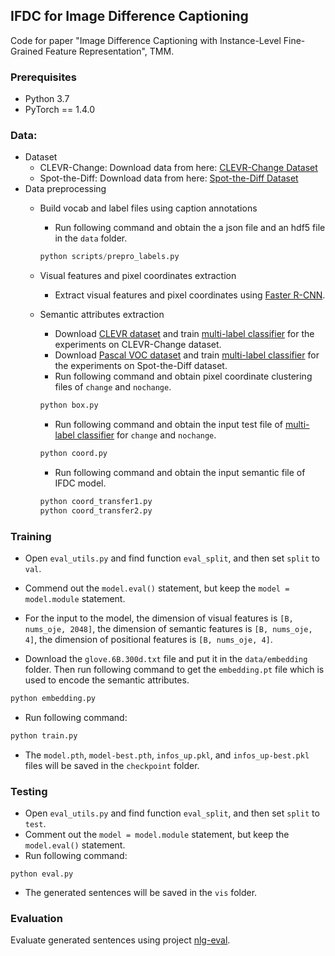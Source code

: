 ## IFDC for Image Difference Captioning

Code for paper "Image Difference Captioning with Instance-Level Fine-Grained Feature Representation", TMM. 

### Prerequisites

- Python 3.7
- PyTorch == 1.4.0

### Data: 

- Dataset
  - CLEVR-Change: Download data from here: [CLEVR-Change Dataset](https://github.com/Seth-Park/RobustChangeCaptioning)
  - Spot-the-Diff: Download data from here: [Spot-the-Diff Dataset](https://github.com/harsh19/spot-the-diff)
- Data preprocessing
  - Build vocab and label files using caption annotations

    - Run following command and obtain the a json file and an hdf5 file in the ``data`` folder. 

    ```py
    python scripts/prepro_labels.py
    ```

  - Visual features and pixel coordinates extraction
    - Extract visual features and pixel coordinates using [Faster R-CNN](https://github.com/peteanderson80/bottom-up-attention). 

  - Semantic attributes extraction

    - Download [CLEVR dataset](https://cs.stanford.edu/people/jcjohns/clevr/) and train [multi-label classifier](https://github.com/pangwong/pytorch-multi-label-classifier) for the experiments on CLEVR-Change dataset.  
    - Download [Pascal VOC dataset](https://pjreddie.com/projects/pascal-voc-dataset-mirror/) and train [multi-label classifier](https://github.com/pangwong/pytorch-multi-label-classifier) for the experiments on Spot-the-Diff dataset. 
    - Run following command and obtain pixel coordinate clustering files of ``change`` and ``nochange``. 

    ```py
    python box.py
    ```

    - Run following command and obtain the input test file of [multi-label classifier](https://github.com/pangwong/pytorch-multi-label-classifier) for ``change`` and ``nochange``. 

    ```python
    python coord.py
    ```

    - Run following command and obtain the input semantic file of IFDC model. 

    ```python
    python coord_transfer1.py
    python coord_transfer2.py
    ```

### Training

- Open ``eval_utils.py`` and find function ``eval_split``, and then set ``split`` to ``val``. 

- Commend out the ``model.eval()`` statement, but keep the ``model = model.module`` statement. 

- For the input to the model, the dimension of visual features is ``[B, nums_oje, 2048]``, the dimension of semantic features is ``[B, nums_oje, 4]``, the dimension of positional features is ``[B, nums_oje, 4]``.  

- Download the ``glove.6B.300d.txt`` file and put it in the ``data/embedding`` folder. Then run following command to get the ``embedding.pt`` file which is used to encode the semantic attributes. 

```python
python embedding.py
```

- Run following command:

```py
python train.py
```

- The ``model.pth``,  ``model-best.pth``, ``infos_up.pkl``, and ``infos_up-best.pkl`` files will be saved in the ``checkpoint`` folder. 	

### Testing

- Open ``eval_utils.py`` and find function ``eval_split``, and then set ``split`` to ``test``. 
- Comment out the ``model = model.module`` statement, but keep the ``model.eval()`` statement. 
- Run following command:

```pytho
python eval.py
```

- The generated sentences will be saved in the ``vis`` folder. 

### Evaluation

Evaluate generated sentences using project [nlg-eval](https://github.com/Maluuba/nlg-eval). 